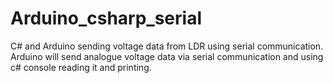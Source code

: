 # Arduino_csharp_serial
C# and Arduino sending voltage data from LDR using serial communication. Arduino will send analogue voltage data via serial communication and using c# console reading it and printing.
